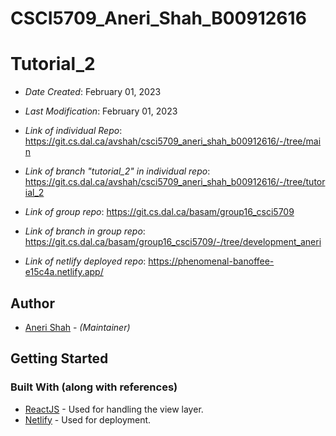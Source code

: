 # CSCI5709_Aneri_Shah_B00912616

# Tutorial_2

* *Date Created*: February 01, 2023
* *Last Modification*: February 01, 2023

* *Link of individual Repo*: https://git.cs.dal.ca/avshah/csci5709_aneri_shah_b00912616/-/tree/main  
* *Link of branch "tutorial_2" in individual repo*: https://git.cs.dal.ca/avshah/csci5709_aneri_shah_b00912616/-/tree/tutorial_2 

* *Link of group repo*: https://git.cs.dal.ca/basam/group16_csci5709 
* *Link of branch in group repo*: https://git.cs.dal.ca/basam/group16_csci5709/-/tree/development_aneri 

* *Link of netlify deployed repo*: https://phenomenal-banoffee-e15c4a.netlify.app/ 

## Author

* [Aneri Shah](an235252@dal.ca) - *(Maintainer)*

## Getting Started

### Built With (along with references)

* [ReactJS](https://reactjs.org/) - Used for handling the view layer.
* [Netlify](https://www.netlify.com/) - Used for deployment.
